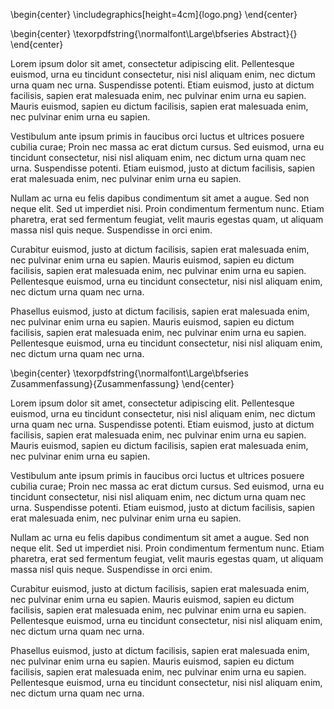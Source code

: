 
<!-- 
![Logo](logo.png){width=30%}
-->

<!--  Abstract logo (won’t appear in LoF, no caption) -->
\begin{center}
\includegraphics[height=4cm]{logo.png}
\end{center}


\begin{center}
\texorpdfstring{\normalfont\Large\bfseries Abstract}{}
\end{center}

Lorem ipsum dolor sit amet, consectetur adipiscing elit. Pellentesque euismod, urna eu tincidunt consectetur, nisi nisl aliquam enim, nec dictum urna quam nec urna. Suspendisse potenti. Etiam euismod, justo at dictum facilisis, sapien erat malesuada enim, nec pulvinar enim urna eu sapien. Mauris euismod, sapien eu dictum facilisis, sapien erat malesuada enim, nec pulvinar enim urna eu sapien.

Vestibulum ante ipsum primis in faucibus orci luctus et ultrices posuere cubilia curae; Proin nec massa ac erat dictum cursus. Sed euismod, urna eu tincidunt consectetur, nisi nisl aliquam enim, nec dictum urna quam nec urna. Suspendisse potenti. Etiam euismod, justo at dictum facilisis, sapien erat malesuada enim, nec pulvinar enim urna eu sapien.

Nullam ac urna eu felis dapibus condimentum sit amet a augue. Sed non neque elit. Sed ut imperdiet nisi. Proin condimentum fermentum nunc. Etiam pharetra, erat sed fermentum feugiat, velit mauris egestas quam, ut aliquam massa nisl quis neque. Suspendisse in orci enim.

Curabitur euismod, justo at dictum facilisis, sapien erat malesuada enim, nec pulvinar enim urna eu sapien. Mauris euismod, sapien eu dictum facilisis, sapien erat malesuada enim, nec pulvinar enim urna eu sapien. Pellentesque euismod, urna eu tincidunt consectetur, nisi nisl aliquam enim, nec dictum urna quam nec urna.

Phasellus euismod, justo at dictum facilisis, sapien erat malesuada enim, nec pulvinar enim urna eu sapien. Mauris euismod, sapien eu dictum facilisis, sapien erat malesuada enim, nec pulvinar enim urna eu sapien. Pellentesque euismod, urna eu tincidunt consectetur, nisi nisl aliquam enim, nec dictum urna quam nec urna.

\begin{center}
\texorpdfstring{\normalfont\Large\bfseries Zusammenfassung}{Zusammenfassung}
\end{center}

<!-- 
\begin{center}
\texorpdfstring{%  first number is font size, second is line spacing
  {\fontsize{12}{16}\selectfont\bfseries Zusammenfassung}%
}{Zusammenfassung}
\end{center}
-->

Lorem ipsum dolor sit amet, consectetur adipiscing elit. Pellentesque euismod, urna eu tincidunt consectetur, nisi nisl aliquam enim, nec dictum urna quam nec urna. Suspendisse potenti. Etiam euismod, justo at dictum facilisis, sapien erat malesuada enim, nec pulvinar enim urna eu sapien. Mauris euismod, sapien eu dictum facilisis, sapien erat malesuada enim, nec pulvinar enim urna eu sapien.

Vestibulum ante ipsum primis in faucibus orci luctus et ultrices posuere cubilia curae; Proin nec massa ac erat dictum cursus. Sed euismod, urna eu tincidunt consectetur, nisi nisl aliquam enim, nec dictum urna quam nec urna. Suspendisse potenti. Etiam euismod, justo at dictum facilisis, sapien erat malesuada enim, nec pulvinar enim urna eu sapien.

Nullam ac urna eu felis dapibus condimentum sit amet a augue. Sed non neque elit. Sed ut imperdiet nisi. Proin condimentum fermentum nunc. Etiam pharetra, erat sed fermentum feugiat, velit mauris egestas quam, ut aliquam massa nisl quis neque. Suspendisse in orci enim.

Curabitur euismod, justo at dictum facilisis, sapien erat malesuada enim, nec pulvinar enim urna eu sapien. Mauris euismod, sapien eu dictum facilisis, sapien erat malesuada enim, nec pulvinar enim urna eu sapien. Pellentesque euismod, urna eu tincidunt consectetur, nisi nisl aliquam enim, nec dictum urna quam nec urna.

Phasellus euismod, justo at dictum facilisis, sapien erat malesuada enim, nec pulvinar enim urna eu sapien. Mauris euismod, sapien eu dictum facilisis, sapien erat malesuada enim, nec pulvinar enim urna eu sapien. Pellentesque euismod, urna eu tincidunt consectetur, nisi nisl aliquam enim, nec dictum urna quam nec urna.


